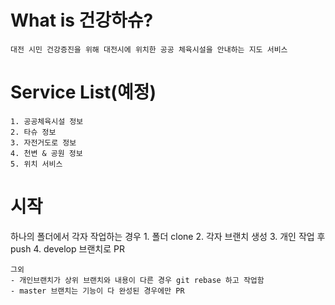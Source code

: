 # What is 건강하슈?
    대전 시민 건강증진을 위해 대전시에 위치한 공공 체육시설을 안내하는 지도 서비스

# Service List(예정)
    1. 공공체육시설 정보
    2. 타슈 정보
    3. 자전거도로 정보
    4. 천변 & 공원 정보
    5. 위치 서비스

# 시작
하나의 폴더에서 각자 작업하는 경우
    1. 폴더 clone
    2. 각자 브랜치 생성
    3. 개인 작업 후 push 
    4. develop 브랜치로 PR
    
    그외
    - 개인브랜치가 상위 브랜치와 내용이 다른 경우 git rebase 하고 작업함
    - master 브랜치는 기능이 다 완성된 경우에만 PR